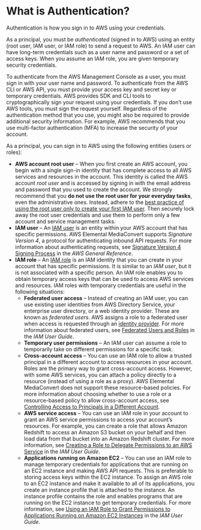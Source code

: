 # What is Authentication?<a name="auth_access_what-is-authentication"></a>

Authentication is how you sign in to AWS using your credentials\.

As a principal, you must be *authenticated* \(signed in to AWS\) using an entity \(root user, IAM user, or IAM role\) to send a request to AWS\. An IAM user can have long\-term credentials such as a user name and password or a set of access keys\. When you assume an IAM role, you are given temporary security credentials\. 

To authenticate from the AWS Management Console as a user, you must sign in with your user name and password\. To authenticate from the AWS CLI or AWS API, you must provide your access key and secret key or temporary credentials\. AWS provides SDK and CLI tools to cryptographically sign your request using your credentials\. If you don’t use AWS tools, you must sign the request yourself\. Regardless of the authentication method that you use, you might also be required to provide additional security information\. For example, AWS recommends that you use multi\-factor authentication \(MFA\) to increase the security of your account\.

As a principal, you can sign in to AWS using the following entities \(users or roles\):
+ **AWS account root user** – When you first create an AWS account, you begin with a single sign\-in identity that has complete access to all AWS services and resources in the account\. This identity is called the AWS account *root user* and is accessed by signing in with the email address and password that you used to create the account\. We strongly recommend that you **do not use the root user for your everyday tasks**, even the administrative ones\. Instead, adhere to the [best practice of using the root user only to create your first IAM user](https://docs.aws.amazon.com/IAM/latest/UserGuide/best-practices.html#create-iam-users)\. Then securely lock away the root user credentials and use them to perform only a few account and service management tasks\.
+ **IAM user** – An [IAM user](https://docs.aws.amazon.com/IAM/latest/UserGuide/id_users.html) is an entity within your AWS account that has specific permissions\. AWS Elemental MediaConvert supports *Signature Version 4*, a protocol for authenticating inbound API requests\. For more information about authenticating requests, see [Signature Version 4 Signing Process](https://docs.aws.amazon.com/general/latest/gr/signature-version-4.html) in the *AWS General Reference*\.
+ **IAM role** – An [IAM role](https://docs.aws.amazon.com/IAM/latest/UserGuide/id_roles.html) is an IAM identity that you can create in your account that has specific permissions\. It is similar to an *IAM user*, but it is not associated with a specific person\. An IAM role enables you to obtain temporary access keys that can be used to access AWS services and resources\. IAM roles with temporary credentials are useful in the following situations:
  + **Federated user access** – Instead of creating an IAM user, you can use existing user identities from AWS Directory Service, your enterprise user directory, or a web identity provider\. These are known as *federated users*\. AWS assigns a role to a federated user when access is requested through an [identity provider](https://docs.aws.amazon.com/IAM/latest/UserGuide/id_roles_providers.html)\. For more information about federated users, see [Federated Users and Roles](https://docs.aws.amazon.com/IAM/latest/UserGuide/introduction_access-management.html#intro-access-roles) in the *IAM User Guide*\. 
  + **Temporary user permissions** – An IAM user can assume a role to temporarily take on different permissions for a specific task\. 
  + **Cross\-account access** – You can use an IAM role to allow a trusted principal in a different account to access resources in your account\. Roles are the primary way to grant cross\-account access\. However, with some AWS services, you can attach a policy directly to a resource \(instead of using a role as a proxy\)\. AWS Elemental MediaConvert does not support these resource\-based policies\. For more information about choosing whether to use a role or a resource\-based policy to allow cross\-account access, see [Controlling Access to Principals in a Different Account](auth_access_what-is-access-control.md#auth_access_controlling-principal-accounts)\.
  + **AWS service access** – You can use an IAM role in your account to grant an AWS service permissions to access your account’s resources\. For example, you can create a role that allows Amazon Redshift to access an Amazon S3 bucket on your behalf and then load data from that bucket into an Amazon Redshift cluster\. For more information, see [Creating a Role to Delegate Permissions to an AWS Service](https://docs.aws.amazon.com/IAM/latest/UserGuide/id_roles_create_for-service.html) in the *IAM User Guide*\. 
  + **Applications running on Amazon EC2** – You can use an IAM role to manage temporary credentials for applications that are running on an EC2 instance and making AWS API requests\. This is preferable to storing access keys within the EC2 instance\. To assign an AWS role to an EC2 instance and make it available to all of its applications, you create an instance profile that is attached to the instance\. An instance profile contains the role and enables programs that are running on the EC2 instance to get temporary credentials\. For more information, see [Using an IAM Role to Grant Permissions to Applications Running on Amazon EC2 Instances](https://docs.aws.amazon.com/IAM/latest/UserGuide/id_roles_use_switch-role-ec2.html) in the *IAM User Guide*\. 